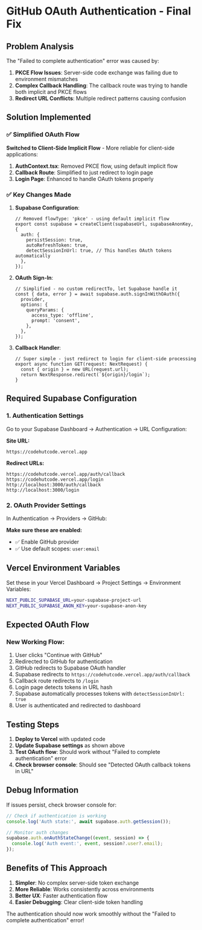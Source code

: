 # GitHub OAuth Authentication - Final Fix

## Problem Analysis
The "Failed to complete authentication" error was caused by:
1. **PKCE Flow Issues**: Server-side code exchange was failing due to environment mismatches
2. **Complex Callback Handling**: The callback route was trying to handle both implicit and PKCE flows
3. **Redirect URL Conflicts**: Multiple redirect patterns causing confusion

## Solution Implemented

### ✅ Simplified OAuth Flow
**Switched to Client-Side Implicit Flow** - More reliable for client-side applications:

1. **AuthContext.tsx**: Removed PKCE flow, using default implicit flow
2. **Callback Route**: Simplified to just redirect to login page
3. **Login Page**: Enhanced to handle OAuth tokens properly

### ✅ Key Changes Made

1. **Supabase Configuration**:
   ```tsx
   // Removed flowType: 'pkce' - using default implicit flow
   export const supabase = createClient(supabaseUrl, supabaseAnonKey, {
     auth: {
       persistSession: true,
       autoRefreshToken: true,
       detectSessionInUrl: true, // This handles OAuth tokens automatically
     },
   });
   ```

2. **OAuth Sign-In**:
   ```tsx
   // Simplified - no custom redirectTo, let Supabase handle it
   const { data, error } = await supabase.auth.signInWithOAuth({
     provider,
     options: {
       queryParams: {
         access_type: 'offline',
         prompt: 'consent',
       },
     },
   });
   ```

3. **Callback Handler**:
   ```tsx
   // Super simple - just redirect to login for client-side processing
   export async function GET(request: NextRequest) {
     const { origin } = new URL(request.url);
     return NextResponse.redirect(`${origin}/login`);
   }
   ```

## Required Supabase Configuration

### 1. Authentication Settings
Go to your Supabase Dashboard → Authentication → URL Configuration:

**Site URL:**
```
https://codehutcode.vercel.app
```

**Redirect URLs:**
```
https://codehutcode.vercel.app/auth/callback
https://codehutcode.vercel.app/login
http://localhost:3000/auth/callback
http://localhost:3000/login
```

### 2. OAuth Provider Settings
In Authentication → Providers → GitHub:

**Make sure these are enabled:**
- ✅ Enable GitHub provider
- ✅ Use default scopes: `user:email`

## Vercel Environment Variables

Set these in your Vercel Dashboard → Project Settings → Environment Variables:

```bash
NEXT_PUBLIC_SUPABASE_URL=your-supabase-project-url
NEXT_PUBLIC_SUPABASE_ANON_KEY=your-supabase-anon-key
```

## Expected OAuth Flow

### New Working Flow:
1. User clicks "Continue with GitHub"
2. Redirected to GitHub for authentication
3. GitHub redirects to Supabase OAuth handler
4. Supabase redirects to `https://codehutcode.vercel.app/auth/callback`
5. Callback route redirects to `/login`
6. Login page detects tokens in URL hash
7. Supabase automatically processes tokens with `detectSessionInUrl: true`
8. User is authenticated and redirected to dashboard

## Testing Steps

1. **Deploy to Vercel** with updated code
2. **Update Supabase settings** as shown above
3. **Test OAuth flow**: Should work without "Failed to complete authentication" error
4. **Check browser console**: Should see "Detected OAuth callback tokens in URL"

## Debug Information

If issues persist, check browser console for:
```javascript
// Check if authentication is working
console.log('Auth state:', await supabase.auth.getSession());

// Monitor auth changes
supabase.auth.onAuthStateChange((event, session) => {
  console.log('Auth event:', event, session?.user?.email);
});
```

## Benefits of This Approach

1. **Simpler**: No complex server-side token exchange
2. **More Reliable**: Works consistently across environments
3. **Better UX**: Faster authentication flow
4. **Easier Debugging**: Clear client-side token handling

The authentication should now work smoothly without the "Failed to complete authentication" error!